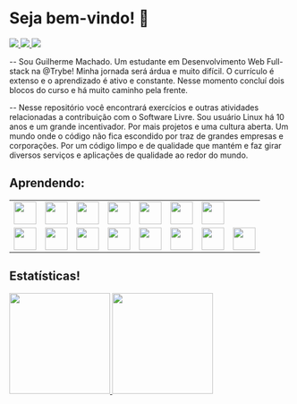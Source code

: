 # Seja bem-vindo! :rocket:

<section>
    <a href="https://instagram.com/seu-usuário-instagram-aqui" 
       target="_blank"
    >
      <img src="https://img.shields.io/badge/-Instagram-%23E4405F?style=for-the-badge&logo=instagram&logoColor=white" 
           target="_blank"
      >
  </a>
  <a href = "mailto:machadofguilherme@gmail.com">
    <img src="https://img.shields.io/badge/Gmail-D14836?style=for-the-badge&logo=gmail&logoColor=white" 
          target="_blank"
     >
  </a>
  <a href="https://www.linkedin.com/in/machadodev" 
      target="_blank"
  >
    <img src="https://img.shields.io/badge/-LinkedIn-%230077B5?style=for-the-badge&logo=linkedin&logoColor=white" 
          target="_blank"
    >
  </a>   
</section>

--
Sou Guilherme Machado. Um estudante em Desenvolvimento Web Full-stack na @Trybe!
Minha jornada será árdua e muito difícil. O currículo é extenso e o aprendizado é ativo e constante. Nesse momento concluí dois blocos do curso e há muito caminho pela frente.

--
Nesse repositório você encontrará exercícios e outras atividades relacionadas a contribuição com o Software Livre.
Sou usuário Linux há 10 anos e um grande incentivador. Por mais projetos e uma cultura aberta. Um mundo onde o código não fica escondido por traz de grandes empresas e corporações. Por um código limpo e de qualidade que mantém e faz girar diversos serviços e aplicações de qualidade ao redor do mundo.

## Aprendendo:
  <table>
    <tr>
      <td><img src="https://cdn.jsdelivr.net/gh/devicons/devicon/icons/bash/bash-original.svg" width="40" height="40"/></td>
      <td><img src="https://cdn.jsdelivr.net/gh/devicons/devicon/icons/git/git-original.svg" width="40" height="40"/></td>
      <td><img src="https://cdn.jsdelivr.net/gh/devicons/devicon/icons/html5/html5-original.svg" width="40" height="40"/></td>
      <td><img src="https://cdn.jsdelivr.net/gh/devicons/devicon/icons/css3/css3-original-wordmark.svg" width="40" height="40"/></td>
      <td><img src="https://cdn.jsdelivr.net/gh/devicons/devicon/icons/javascript/javascript-original.svg" width="40" height="40"/></td>
      <td><img src="https://cdn.jsdelivr.net/gh/devicons/devicon/icons/react/react-original.svg" width="40" height="40"/></td>
      <td><img src="https://cdn.jsdelivr.net/gh/devicons/devicon/icons/nodejs/nodejs-original.svg" width="40" height="40"/></td>
    </tr>
    <tr>
        <td><img src="https://cdn.jsdelivr.net/gh/devicons/devicon/icons/mysql/mysql-original.svg" width="40" height="40"/></td>
        <td><img src="https://cdn.jsdelivr.net/gh/devicons/devicon/icons/mongodb/mongodb-original.svg" width="40" height="40"/></td>
        <td><img src="https://cdn.jsdelivr.net/gh/devicons/devicon/icons/eslint/eslint-original.svg" width="40" height="40"/></td>
        <td><img src="https://cdn.jsdelivr.net/gh/devicons/devicon/icons/express/express-original.svg" width="40" height="40"/></td>
        <td><img src="https://cdn.jsdelivr.net/gh/devicons/devicon/icons/gentoo/gentoo-plain.svg" width="40" height="40"/></td>
        <td><img src="https://cdn.jsdelivr.net/gh/devicons/devicon/icons/github/github-original.svg" width="40" height="40"/></td>
        <td><img src="https://cdn.jsdelivr.net/gh/devicons/devicon/icons/jest/jest-plain.svg" width="40" height="40"/></td>
        <td><img src="https://cdn.jsdelivr.net/gh/devicons/devicon/icons/python/python-original.svg" width="40" height="40"/></td>
    </tr>
  </table>

## Estatísticas!

<div>
<a href="https://github.com/machadofguilherme">
<img height="180em" src="https://github-readme-stats.vercel.app/api/top-langs/?username=machadofguilherme&layout=compact&langs_count=7&theme=dracula"/>
<img height="180em" src="https://github-readme-stats.vercel.app/api?username=machadofguilherme&show_icons=true&theme=dracula&include_all_commits=true&count_private=true"/>
</div>
